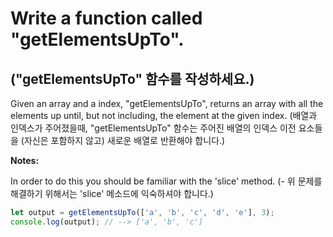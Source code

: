 # Write a function called "getElementsUpTo".

## ("getElementsUpTo" 함수를 작성하세요.)

Given an array and a index, "getElementsUpTo", returns an array with all the elements up until, but not including, the element at the given index.
(배열과 인덱스가 주어졌을때, "getElementsUpTo" 함수는 주어진 배열의 인덱스 이전 요소들을 (자신은 포함하지 않고) 새로운 배열로 반환해야 합니다.)

**Notes:**

In order to do this you should be familiar with the 'slice' method.
(- 위 문제를 해결하기 위해서는 'slice' 메소드에 익숙하셔야 합니다.)

```js
let output = getElementsUpTo(['a', 'b', 'c', 'd', 'e'], 3);
console.log(output); // --> ['a', 'b', 'c']
```